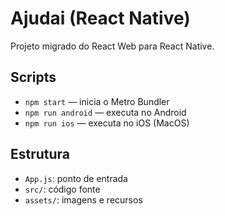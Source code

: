 # Ajudai (React Native)

Projeto migrado do React Web para React Native.

## Scripts

- `npm start` — inicia o Metro Bundler
- `npm run android` — executa no Android
- `npm run ios` — executa no iOS (MacOS)

## Estrutura
- `App.js`: ponto de entrada
- `src/`: código fonte
- `assets/`: imagens e recursos
